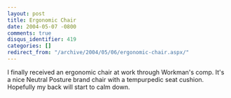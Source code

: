 ```yaml
---
layout: post
title: Ergonomic Chair
date: 2004-05-07 -0800
comments: true
disqus_identifier: 419
categories: []
redirect_from: "/archive/2004/05/06/ergonomic-chair.aspx/"
---
```


I finally received an ergonomic chair at work through Workman's comp.
It's a nice Neutral Posture brand chair with a tempurpedic seat cushion.
Hopefully my back will start to calm down.

